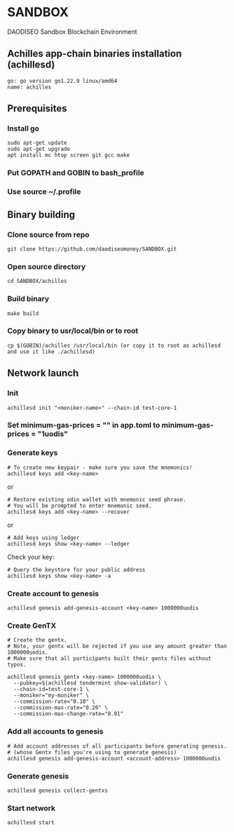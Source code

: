 # SANDBOX

DAODISEO Sandbox Blockchain Environment

## Achilles app-chain binaries installation (achillesd)

```
go: go version go1.22.9 linux/amd64
name: achilles
```

## Prerequisites

### Install go

```
sudo apt-get update
sudo apt-get upgrade
apt install mc htop screen git gcc make
```

### Put GOPATH and GOBIN to bash_profile

### Use source ~/.profile

## Binary building

### Clone source from repo

```
git clone https://github.com/daodiseomoney/SANDBOX.git
```

### Open source directory

```
cd SANDBOX/achilles
```

### Build binary

```
make build
```

### Copy binary to usr/local/bin or to root

```
cp $(GOBIN)/achilles /usr/local/bin (or copy it to root as achillesd and use it like ./achillesd)
```

## Network launch

### Init

```bash:
achillesd init "<moniker-name>" --chain-id test-core-1
```

### Set minimum-gas-prices = "" in app.toml to minimum-gas-prices = "1uodis"

### Generate keys

```bash:
# To create new keypair - make sure you save the mnemonics!
achillesd keys add <key-name>
```

or

```
# Restore existing odin wallet with mnemonic seed phrase.
# You will be prompted to enter mnemonic seed.
achillesd keys add <key-name> --recover
```

or

```
# Add keys using ledger
achillesd keys show <key-name> --ledger
```

Check your key:

```
# Query the keystore for your public address
achillesd keys show <key-name> -a
```

### Create account to genesis

```
achillesd genesis add-genesis-account <key-name> 1000000uodis
```

### Create GenTX

```
# Create the gentx.
# Note, your gentx will be rejected if you use any amount greater than 1000000uodis.
# Make sure that all participants built their gentx files without typos.

achillesd genesis gentx <key-name> 1000000uodis \
  --pubkey=$(achillesd tendermint show-validator) \
  --chain-id=test-core-1 \
  --moniker="my-moniker" \
  --commission-rate="0.10" \
  --commission-max-rate="0.20" \
  --commission-max-change-rate="0.01"
```

### Add all accounts to genesis

```
# Add account addresses of all participants before generating genesis.
# (whose Gentx files you're using to generate genesis)
achillesd genesis add-genesis-account <account-address> 1000000uodis
```

### Generate genesis

```
achillesd genesis collect-gentxs
```

### Start network

```
achillesd start
```
